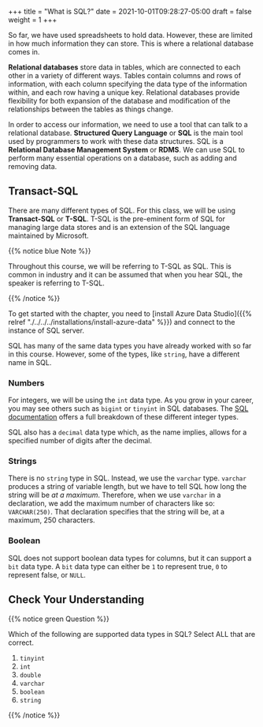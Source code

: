 +++
title = "What is SQL?"
date = 2021-10-01T09:28:27-05:00
draft = false
weight = 1
+++

So far, we have used spreadsheets to hold data. However, these are limited in how much information they can store.
This is where a relational database comes in.

**Relational databases** store data in tables, which are connected to each other in a variety of different ways.
Tables contain columns and rows of information, with each column specifying the data type of the information within, and each row having a unique key.
Relational databases provide flexibility for both expansion of the database and modification of the relationships between the tables as things change.

In order to access our information, we need to use a tool that can talk to a relational database. 
**Structured Query Language** or **SQL** is the main tool used by programmers to work with these data structures.
SQL is a **Relational Database Management System** or **RDMS**. 
We can use SQL to perform many essential operations on a database, such as adding and removing data.

## Transact-SQL

There are many different types of SQL. For this class, we will be using **Transact-SQL** or **T-SQL**. T-SQL is the pre-eminent form of SQL for managing large data stores and is an extension of the SQL language maintained by Microsoft.

{{% notice blue Note %}}

Throughout this course, we will be referring to T-SQL as SQL. This is common in industry and it can be assumed that when you hear SQL, the speaker is referring to T-SQL.

{{% /notice %}}

To get started with the chapter, you need to [install Azure Data Studio]({{% relref "./../../../installations/install-azure-data" %}}) and connect to the instance of SQL server.

SQL has many of the same data types you have already worked with so far in this course. However, some of the types, like `string`, have a different name in SQL.

### Numbers

For integers, we will be using the `int` data type. As you grow in your career, you may see others such as `bigint` or `tinyint` in SQL databases.
The [SQL documentation](https://learn.microsoft.com/en-us/sql/t-sql/data-types/data-types-transact-sql?view=sql-server-ver16) offers a full breakdown of these different integer types.

SQL also has a `decimal` data type which, as the name implies, allows for a specified number of digits after the decimal. 

### Strings

There is no `string` type in SQL. Instead, we use the `varchar` type.
`varchar` produces a string of variable length, but we have to tell SQL how long the string will be *at a maximum*.
Therefore, when we use `varchar` in a declaration, we add the maximum number of characters like so: `VARCHAR(250)`. That declaration specifies that the string will be, at a maximum, 250 characters.

### Boolean

SQL does not support boolean data types for columns, but it can support a `bit` data type. A `bit` data type can either be `1` to represent true, `0` to represent false, or `NULL`.

## Check Your Understanding

{{% notice green Question %}}

Which of the following are supported data types in SQL? Select ALL that are correct.

1. `tinyint`
1. `int`
1. `double`
1. `varchar`
1. `boolean`
1. `string`

{{% /notice %}}

<!-- 1,2,3,4 -->
